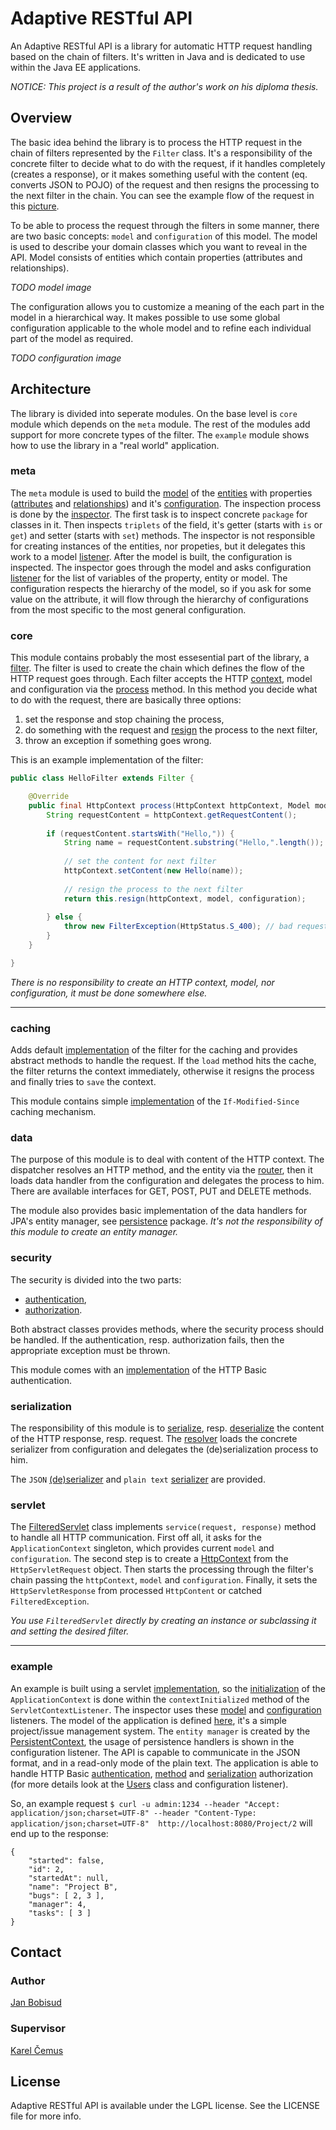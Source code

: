 # Adaptive RESTful API

An Adaptive RESTful API is a library for automatic HTTP request handling based on the chain of filters. It's written in Java and is dedicated to use within the Java EE applications.

*NOTICE: This project is a result of the author's work on his diploma thesis.*

## Overview

The basic idea behind the library is to process the HTTP request in the chain of filters represented by the `Filter` class. It's a responsibility of the concrete filter to decide what to do with the request, if it handles completely (creates a response), or it makes something useful with the content (eq. converts JSON to POJO) of the request and then resigns the processing to the next filter in the chain. You can see the example flow of the request in this [picture](https://www.dropbox.com/s/ukekqpa2zx9o0ub/Context%20Flow.png).

To be able to process the request through the filters in some manner, there are two basic concepts: `model` and `configuration` of this model. The model is used to describe your domain classes which you want to reveal in the API. Model consists of entities which contain properties (attributes and relationships).

*TODO model image*

The configuration allows you to customize a meaning of the each part in the model in a hierarchical way. It makes possible to use some global configuration applicable to the whole model and to refine each individual part of the model as required.

*TODO configuration image*

## Architecture

The library is divided into seperate modules. On the base level is `core` module which depends on the `meta` module. The rest of the modules add support for more concrete types of the filter. The `example` module shows how to use the library in a "real world" application.

### meta

The `meta` module is used to build the [model](https://github.com/bobisjan/adaptive-restful-api/blob/master/meta/src/main/java/cz/cvut/fel/adaptiverestfulapi/meta/model/Model.java) of the [entities](https://github.com/bobisjan/adaptive-restful-api/blob/master/meta/src/main/java/cz/cvut/fel/adaptiverestfulapi/meta/model/Entity.java) with properties ([attributes](https://github.com/bobisjan/adaptive-restful-api/blob/master/meta/src/main/java/cz/cvut/fel/adaptiverestfulapi/meta/model/Attribute.java) and [relationships](https://github.com/bobisjan/adaptive-restful-api/blob/master/meta/src/main/java/cz/cvut/fel/adaptiverestfulapi/meta/model/Relationship.java)) and it's [configuration](https://github.com/bobisjan/adaptive-restful-api/blob/master/meta/src/main/java/cz/cvut/fel/adaptiverestfulapi/meta/configuration/Configuration.java). The inspection process is done by the [inspector](https://github.com/bobisjan/adaptive-restful-api/blob/master/meta/src/main/java/cz/cvut/fel/adaptiverestfulapi/meta/Inspector.java). The first task is to inspect concrete `package` for classes in it. Then inspects `triplets` of the field, it's getter (starts with `is` or `get`) and setter (starts with `set`) methods. The inspector is not responsible for creating instances of the entities, nor propeties, but it delegates this work to a model [listener](https://github.com/bobisjan/adaptive-restful-api/blob/master/meta/src/main/java/cz/cvut/fel/adaptiverestfulapi/meta/ModelInspectionListener.java). After the model is built, the configuration is inspected. The inspector goes through the model and asks configuration [listener](https://github.com/bobisjan/adaptive-restful-api/blob/master/meta/src/main/java/cz/cvut/fel/adaptiverestfulapi/meta/ConfigurationInspectionListener.java) for the list of variables of the property, entity or model. The configuration respects the hierarchy of the model, so if you ask for some value on the attribute, it will flow through the hierarchy of configurations from the most specific to the most general configuration.

### core

This module contains probably the most essesential part of the library, a [filter](https://github.com/bobisjan/adaptive-restful-api/blob/master/core/src/main/java/cz/cvut/fel/adaptiverestfulapi/core/Filter.java). The filter is used to create the chain which defines the flow of the HTTP request goes through. Each filter accepts the HTTP [context](https://github.com/bobisjan/adaptive-restful-api/blob/master/core/src/main/java/cz/cvut/fel/adaptiverestfulapi/core/HttpContext.java), model and configuration via the [process](https://github.com/bobisjan/adaptive-restful-api/blob/master/core/src/main/java/cz/cvut/fel/adaptiverestfulapi/core/Filter.java#L70) method. In this method you decide what to do with the request, there are basically three options:

1. set the response and stop chaining the process,
2. do something with the request and [resign](https://github.com/bobisjan/adaptive-restful-api/blob/master/core/src/main/java/cz/cvut/fel/adaptiverestfulapi/core/Filter.java#L55) the process to the next filter,
3. throw an exception if something goes wrong.

This is an example implementation of the filter:

```java
public class HelloFilter extends Filter {

    @Override
    public final HttpContext process(HttpContext httpContext, Model model, Configuration configuration) throws FilterException {
        String requestContent = httpContext.getRequestContent();
        
        if (requestContent.startsWith("Hello,")) {
            String name = requestContent.substring("Hello,".length());
            
            // set the content for next filter
            httpContext.setContent(new Hello(name));
            
            // resign the process to the next filter
            return this.resign(httpContext, model, configuration);
            
        } else {
            throw new FilterException(HttpStatus.S_400); // bad request
        }
    }

}
```

*There is no responsibility to create an HTTP context, model, nor configuration, it must be done somewhere else.*

<hr>

### caching

Adds default [implementation](https://github.com/bobisjan/adaptive-restful-api/blob/master/caching/src/main/java/cz/cvut/fel/adaptiverestfulapi.caching/Cache.java) of the filter for the caching and provides abstract methods to handle the request. If the `load` method hits the cache, the filter returns the context immediately, otherwise it resigns the process and finally tries to `save` the context.

This module contains simple [implementation](https://github.com/bobisjan/adaptive-restful-api/blob/master/caching/src/main/java/cz/cvut/fel/adaptiverestfulapi.caching/IfModifiedSinceCache.java) of the `If-Modified-Since` caching mechanism.

### data

The purpose of this module is to deal with content of the HTTP context. The dispatcher resolves an HTTP method, and the entity via the [router](https://github.com/bobisjan/adaptive-restful-api/blob/master/core/src/main/java/cz/cvut/fel/adaptiverestfulapi/core/HttpRouter.java), then it loads data handler from the configuration and delegates the process to him. There are available interfaces for GET, POST, PUT and DELETE methods.

The module also provides basic implementation of the data handlers for JPA's entity manager, see [persistence](https://github.com/bobisjan/adaptive-restful-api/tree/master/data/src/main/java/cz/cvut/fel/adaptiverestfulapi/data/persistence) package. *It's not the responsibility of this module to create an entity manager.*

### security

The security is divided into the two parts:

* [authentication](https://github.com/bobisjan/adaptive-restful-api/blob/master/security/src/main/java/cz/cvut/fel/adaptiverestfulapi/security/Authentication.java),
* [authorization](https://github.com/bobisjan/adaptive-restful-api/blob/master/security/src/main/java/cz/cvut/fel/adaptiverestfulapi/security/Authorization.java).

Both abstract classes provides methods, where the security process should be handled. If the authentication, resp. authorization fails, then the appropriate exception must be thrown.

This module comes with an [implementation](https://github.com/bobisjan/adaptive-restful-api/blob/master/security/src/main/java/cz/cvut/fel/adaptiverestfulapi/security/basic/BasicAuthentication.java) of the HTTP Basic authentication.

### serialization

The responsibility of this module is to [serialize](https://github.com/bobisjan/adaptive-restful-api/blob/master/serialization/src/main/java/cz/cvut/fel/adaptiverestfulapi/serialization/Serializer.java#L22), resp. [deserialize](https://github.com/bobisjan/adaptive-restful-api/blob/master/serialization/src/main/java/cz/cvut/fel/adaptiverestfulapi/serialization/Serializer.java#L22) the content of the HTTP response, resp. request. The [resolver](https://github.com/bobisjan/adaptive-restful-api/blob/master/serialization/src/main/java/cz/cvut/fel/adaptiverestfulapi/serialization/Resolver.java) loads the concrete serializer from configuration and delegates the (de)serialization process to him.

The `JSON` [(de)serializer](https://github.com/bobisjan/adaptive-restful-api/blob/master/serialization/src/main/java/cz/cvut/fel/adaptiverestfulapi/serialization/application/json/JsonSerializer.java) and `plain text` [serializer](https://github.com/bobisjan/adaptive-restful-api/blob/master/serialization/src/main/java/cz/cvut/fel/adaptiverestfulapi/serialization/text/plain/PlainTextSerializer.java) are provided.

### servlet

The [FilteredServlet](https://github.com/bobisjan/adaptive-restful-api/blob/master/servlet/src/main/java/cz/cvut/fel/adaptiverestfulapi/servlet/FilteredServlet.java) class implements `service(request, response)` method to handle all HTTP communication. First off all, it asks for the `ApplicationContext` singleton, which provides current `model` and `configuration`. The second step is to create a [HttpContext](https://github.com/bobisjan/adaptive-restful-api/blob/master/core/src/main/java/cz/cvut/fel/adaptiverestfulapi/core/HttpContext.java) from the `HttpServletRequest` object. Then starts the processing through the filter's chain passing the `httpContext`, `model` and `configuration`. Finally, it sets the `HttpServletResponse` from processed `HttpContent` or catched `FilteredException`.

*You use `FilteredServlet` directly by creating an instance or subclassing it and setting the desired filter.*

<hr>

### example

An example is built using a servlet [implementation](https://github.com/bobisjan/adaptive-restful-api/blob/master/example/src/main/java/cz/cvut/fel/adaptiverestfulapi/example/ExampleServlet.java), so the [initialization](https://github.com/bobisjan/adaptive-restful-api/blob/master/example/src/main/java/cz/cvut/fel/adaptiverestfulapi/example/ApplicationContextListener.java#L28) of the `ApplicationContext` is done within the `contextInitialized` method of the `ServletContextListener`. The inspector uses these [model](https://github.com/bobisjan/adaptive-restful-api/blob/master/example/src/main/java/cz/cvut/fel/adaptiverestfulapi/example/ModelListener.java) and [configuration](https://github.com/bobisjan/adaptive-restful-api/blob/master/example/src/main/java/cz/cvut/fel/adaptiverestfulapi/example/ConfigurationListener.java) listeners. The model of the application is defined [here](https://github.com/bobisjan/adaptive-restful-api/tree/master/example/src/main/java/cz/cvut/fel/adaptiverestfulapi/example/model), it's a simple project/issue management system. The `entity manager` is created by the [PersistentContext](https://github.com/bobisjan/adaptive-restful-api/blob/master/example/src/main/java/cz/cvut/fel/adaptiverestfulapi/example/PersistenceContext.java), the usage of persistence handlers is shown in the configuration listener. The API is capable to communicate in the JSON format, and in a read-only mode of the plain text. The application is able to handle HTTP Basic [authentication](https://github.com/bobisjan/adaptive-restful-api/blob/master/example/src/main/java/cz/cvut/fel/adaptiverestfulapi/example/security/SimpleAuthentication.java), [method](https://github.com/bobisjan/adaptive-restful-api/blob/master/example/src/main/java/cz/cvut/fel/adaptiverestfulapi/example/security/MethodAuthorization.java) and [serialization](https://github.com/bobisjan/adaptive-restful-api/blob/master/example/src/main/java/cz/cvut/fel/adaptiverestfulapi/example/security/SimpleAuthorization.java) authorization (for more details look at the [Users](https://github.com/bobisjan/adaptive-restful-api/blob/master/example/src/main/java/cz/cvut/fel/adaptiverestfulapi/example/security/Users.java) class and configuration listener).

So, an example request `$ curl -u admin:1234 --header "Accept: application/json;charset=UTF-8" --header "Content-Type: application/json;charset=UTF-8"  http://localhost:8080/Project/2` will end up to the response:

```
{
    "started": false,
    "id": 2,
    "startedAt": null,
    "name": "Project B",
    "bugs": [ 2, 3 ],
    "manager": 4,
    "tasks": [ 3 ]
}
```

## Contact

### Author

[Jan Bobisud](https://github.com/bobisjan)

### Supervisor

[Karel Čemus](https://github.com/KarelCemus)

## License

Adaptive RESTful API is available under the LGPL license. See the LICENSE file for more info.
